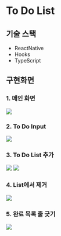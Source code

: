 # To Do List

## 기술 스택
- ReactNative
- Hooks
- TypeScript

## 구현화면
### 1. 메인 화면 <br />
![](https://images.velog.io/images/hemtory/post/e4341b12-afc4-4017-a3a8-34db437e6275/KakaoTalk_20200924_163718630_01.jpg)
### 2. To Do Input <br />
![](https://images.velog.io/images/hemtory/post/d3503820-6058-4d7a-8d2d-e54d326d35ca/KakaoTalk_20200924_163718630_02.jpg)
### 3. To Do List 추가 <br />
![](https://images.velog.io/images/hemtory/post/b696c4ed-c55c-4395-8f42-2e81071c6a3e/KakaoTalk_20200924_163718630_03.jpg)
![](https://images.velog.io/images/hemtory/post/e787b5c6-6ec5-43cb-99c5-e03a2ec322a8/KakaoTalk_20200924_163718630_04.jpg)
### 4. List에서 제거 <br />
![](https://images.velog.io/images/hemtory/post/38e24e48-f439-4956-b741-45515fc4cabb/KakaoTalk_20200924_163718630_05.jpg)
### 5. 완료 목록 줄 긋기 <br />
![](https://images.velog.io/images/hemtory/post/b20362f6-acdd-480d-9fa9-7d2f99ea5bbe/KakaoTalk_20200925_202437803.jpg)